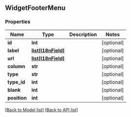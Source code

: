 ## WidgetFooterMenu

### Properties
Name | Type | Description | Notes
------------ | ------------- | ------------- | -------------
**id** | **int** |  | [optional] 
**label** | [**list[I18nField]**](#I18nField) |  | [optional] 
**url** | [**list[I18nField]**](#I18nField) |  | [optional] 
**column** | **str** |  | [optional] 
**type** | **str** |  | [optional] 
**type_id** | **int** |  | [optional] 
**blank** | **int** |  | [optional] 
**position** | **int** |  | [optional] 

[[Back to Model list]](#documentation-for-models) [[Back to API list]](#documentation-for-api-endpoints)


